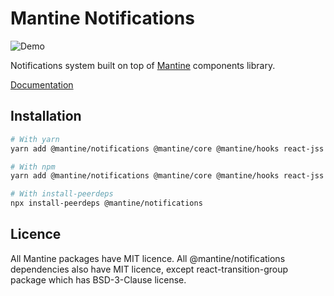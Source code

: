 # Mantine Notifications

![Demo](https://github.com/mantinedev/mantine/blob/master/.demo/notifications.gif)

Notifications system built on top of [Mantine](https://mantine.dev/) components library.

[Documentation](https://mantine.dev/others/notifications/)

## Installation

```sh
# With yarn
yarn add @mantine/notifications @mantine/core @mantine/hooks react-jss

# With npm
yarn add @mantine/notifications @mantine/core @mantine/hooks react-jss

# With install-peerdeps
npx install-peerdeps @mantine/notifications
```

## Licence

All Mantine packages have MIT licence. All @mantine/notifications dependencies also have MIT licence, except react-transition-group package which has BSD-3-Clause license.
